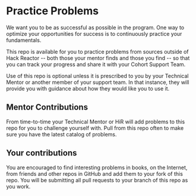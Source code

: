 # Practice Problems

We want you to be as successful as possible in the program.  One way to optimize your opportunities for success is to continuously practice your fundamentals.

This repo is available for you to practice problems from sources outside of Hack Reactor -- both those your mentor finds and those you find -- so that you can track your progress and share it with your Cohort Support Team.

Use of this repo is optional unless it is prescribed to you by your Technical Mentor or another member of your support team.  In that instance, they will provide you with guidance about how they would like you to use it.

## Mentor Contributions

From time-to-time your Technical Mentor or HiR will add problems to this repo for you to challenge yourself with.  Pull from this repo often to make sure you have the latest catalog of problems.

## Your contributions

You are encouraged to find interesting problems in books, on the Internet, from friends and other repos in GitHub and add them to your fork of this repo.  You will be submitting all pull requests to your branch of this repo as you work.
